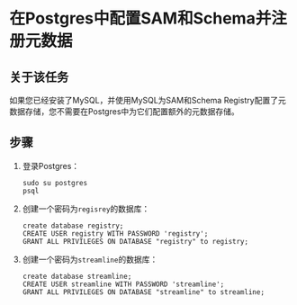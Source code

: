 # 在Postgres中配置SAM和Schema并注册元数据

## 关于该任务

如果您已经安装了MySQL，并使用MySQL为SAM和Schema Registry配置了元数据存储，您不需要在Postgres中为它们配置额外的元数据存储。

## 步骤

1. 登录Postgres：

   ```shell
   sudo su postgres
   psql
   ```

2. 创建一个密码为`regisrey`的数据库：

   ```shell
   create database registry;
   CREATE USER registry WITH PASSWORD 'registry';
   GRANT ALL PRIVILEGES ON DATABASE "registry" to registry;
   ```

3. 创建一个密码为`streamline`的数据库：

   ```shell
   create database streamline;
   CREATE USER streamline WITH PASSWORD 'streamline';
   GRANT ALL PRIVILEGES ON DATABASE "streamline" to streamline;
   ```